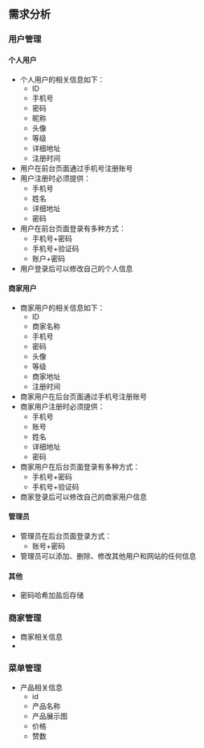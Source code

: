 ## 需求分析
### 用户管理
#### 个人用户
- 个人用户的相关信息如下：
	- ID
	- 手机号
	- 密码
	- 昵称
	- 头像
	- 等级
	- 详细地址
	- 注册时间
- 用户在前台页面通过手机号注册账号
- 用户注册时必须提供：
	- 手机号
	- 姓名
	- 详细地址
	- 密码
- 用户在前台页面登录有多种方式：
	- 手机号+密码
	- 手机号+验证码
	- 账户+密码
- 用户登录后可以修改自己的个人信息
#### 商家用户
- 商家用户的相关信息如下：
	- ID
	- 商家名称
	- 手机号
	- 密码
	- 头像
	- 等级
	- 商家地址
	- 注册时间
- 商家用户在后台页面通过手机号注册账号
- 商家用户注册时必须提供：
	- 手机号
	- 账号
	- 姓名
	- 详细地址
	- 密码
- 商家用户在后台页面登录有多种方式：
	- 手机号+密码
	- 手机号+验证码
- 商家登录后可以修改自己的商家用户信息
#### 管理员
- 管理员在后台页面登录方式：
	- 账号+密码
- 管理员可以添加、删除、修改其他用户和网站的任何信息
#### 其他
- 密码哈希加盐后存储

### 商家管理
- 商家相关信息
- 
### 菜单管理
- 产品相关信息
	- id
	- 产品名称
	- 产品展示图
	- 价格
	- 赞数

<!--stackedit_data:
eyJoaXN0b3J5IjpbLTEzNjc3MzcyMTMsLTMyMTI1Njc1NywtMT
A3OTc2Mzk4NSwxMjY1MTk0ODU0LDE2NDIwNDM1MDcsLTE0NjM2
NjgzNjgsLTczNjIxNzI1NiwtMTkwMTMxMTc4NiwzNDc4MDk0ND
YsLTU1NzM2MzU5XX0=
-->